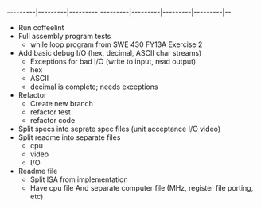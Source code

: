 ---------|---------|---------|---------|---------|---------|---------|--
- Run coffeelint
- Full assembly program tests
    - while loop program from SWE 430 FY13A Exercise 2
- Add basic debug I/O (hex, decimal, ASCII char streams)
    - Exceptions for bad I/O (write to input, read output)
    - hex
    - ASCII
    - decimal is complete; needs exceptions
- Refactor
    - Create new branch
    - refactor test
    - refactor code
- Split specs into seprate spec files (unit acceptance I/O video)
- Split readme into separate files
    - cpu
    - video
    - I/O
- Readme file
    - Split ISA from implementation
    - Have cpu file
      And separate computer file (MHz, register file porting, etc)
